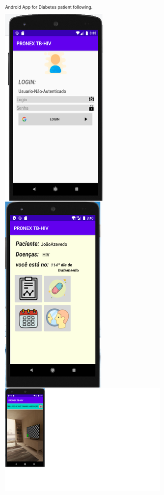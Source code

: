 Android App for  Diabetes patient following.



![What is this](tela_login.png ) ![What is this](https://github.com/maxmonteiro2008/Pronex-Paciente/blob/pronex/tela_info%20paciente_opcoes.png) ![What is this](https://github.com/maxmonteiro2008/Pronex-Paciente/blob/pronex/tela_Tomar%20a%20medicacao.png) 
